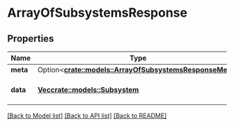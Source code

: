 # ArrayOfSubsystemsResponse

## Properties

Name | Type | Description | Notes
------------ | ------------- | ------------- | -------------
**meta** | Option<[**crate::models::ArrayOfSubsystemsResponseMeta**](ArrayOfSubsystemsResponseMeta.md)> |  | [optional]
**data** | [**Vec<crate::models::Subsystem>**](Subsystem.md) | A list of Subsystem objects. | 

[[Back to Model list]](../README.md#documentation-for-models) [[Back to API list]](../README.md#documentation-for-api-endpoints) [[Back to README]](../README.md)


